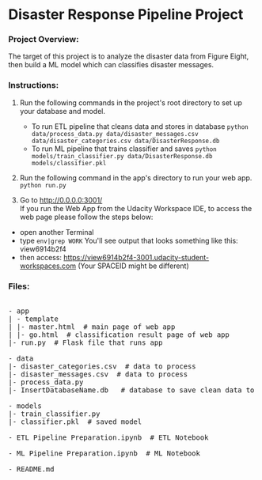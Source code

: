 # Disaster Response Pipeline Project

### Project Overview:
The target of this project is to analyze the disaster data from Figure Eight, then build a ML model which can classifies disaster messages. 

### Instructions:
1. Run the following commands in the project's root directory to set up your database and model.

    - To run ETL pipeline that cleans data and stores in database
        `python data/process_data.py data/disaster_messages.csv data/disaster_categories.csv data/DisasterResponse.db`
    - To run ML pipeline that trains classifier and saves
        `python models/train_classifier.py data/DisasterResponse.db models/classifier.pkl`

2. Run the following command in the app's directory to run your web app.
    `python run.py`

3. Go to http://0.0.0.0:3001/  
If you run the Web App from the Udacity Workspace IDE, to access the web page please follow the steps below:  
* open another Terminal 
* type `env|grep WORK` You'll see output that looks something like this: view6914b2f4
* then access: https://view6914b2f4-3001.udacity-student-workspaces.com (Your SPACEID might be different) 

### Files:
<pre>

- app
| - template
| |- master.html  # main page of web app
| |- go.html  # classification result page of web app
|- run.py  # Flask file that runs app

- data
|- disaster_categories.csv  # data to process 
|- disaster_messages.csv  # data to process
|- process_data.py
|- InsertDatabaseName.db   # database to save clean data to

- models
|- train_classifier.py
|- classifier.pkl  # saved model 

- ETL Pipeline Preparation.ipynb  # ETL Notebook

- ML Pipeline Preparation.ipynb  # ML Notebook

- README.md

</pre>

<a id='sw'></a>
